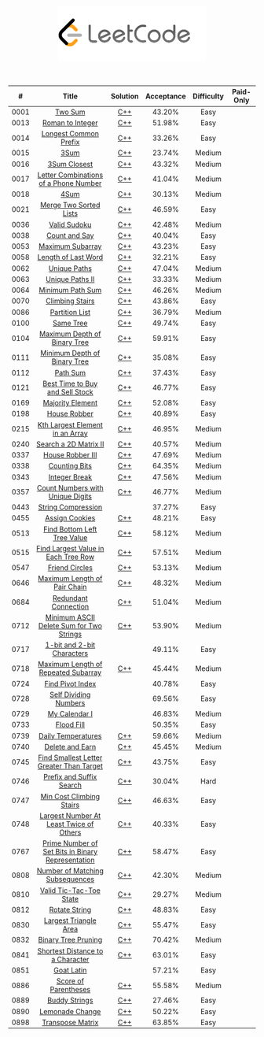 <p align="center"><img width="300" src="https://raw.githubusercontent.com/ZhaoxiZhang/LeetCodeCrawler/master/pictures/site-logo.png"></p>

<p align="center">
    <img src="https://img.shields.io/badge/62/1023-Solved/Total-blue.svg" alt="">
    <img src="https://img.shields.io/badge/Easy-32-green.svg" alt="">
    <img src="https://img.shields.io/badge/Medium-29-orange.svg" alt="">
    <img src="https://img.shields.io/badge/Hard-1-red.svg" alt="">
</p>

| # | Title | Solution | Acceptance | Difficulty | Paid-Only
|:--:|:-----:|:---------:|:----:|:----:|:----:|
| 0001 | [Two Sum](solutions/0001.two-sum/two-sum.md) | [C++](solutions/0001.two-sum/two-sum.cpp)  | 43.20% | Easy |   |
| 0013 | [Roman to Integer](solutions/0013.roman-to-integer/roman-to-integer.md) | [C++](solutions/0013.roman-to-integer/roman-to-integer.cpp)  | 51.98% | Easy |   |
| 0014 | [Longest Common Prefix](solutions/0014.longest-common-prefix/longest-common-prefix.md) | [C++](solutions/0014.longest-common-prefix/longest-common-prefix.cpp)  | 33.26% | Easy |   |
| 0015 | [3Sum](solutions/0015.3sum/3sum.md) | [C++](solutions/0015.3sum/3sum.cpp)  | 23.74% | Medium |   |
| 0016 | [3Sum Closest](solutions/0016.3sum-closest/3sum-closest.md) | [C++](solutions/0016.3sum-closest/3sum-closest.cpp)  | 43.32% | Medium |   |
| 0017 | [Letter Combinations of a Phone Number](solutions/0017.letter-combinations-of-a-phone-number/letter-combinations-of-a-phone-number.md) | [C++](solutions/0017.letter-combinations-of-a-phone-number/letter-combinations-of-a-phone-number.cpp)  | 41.04% | Medium |   |
| 0018 | [4Sum](solutions/0018.4sum/4sum.md) | [C++](solutions/0018.4sum/4sum.cpp)  | 30.13% | Medium |   |
| 0021 | [Merge Two Sorted Lists](solutions/0021.merge-two-sorted-lists/merge-two-sorted-lists.md) | [C++](solutions/0021.merge-two-sorted-lists/merge-two-sorted-lists.cpp)  | 46.59% | Easy |   |
| 0036 | [Valid Sudoku](solutions/0036.valid-sudoku/valid-sudoku.md) | [C++](solutions/0036.valid-sudoku/valid-sudoku.cpp)  | 42.48% | Medium |   |
| 0038 | [Count and Say](solutions/0038.count-and-say/count-and-say.md) | [C++](solutions/0038.count-and-say/count-and-say.cpp)  | 40.04% | Easy |   |
| 0053 | [Maximum Subarray](solutions/0053.maximum-subarray/maximum-subarray.md) | [C++](solutions/0053.maximum-subarray/maximum-subarray.cpp)  | 43.23% | Easy |   |
| 0058 | [Length of Last Word](solutions/0058.length-of-last-word/length-of-last-word.md) | [C++](solutions/0058.length-of-last-word/length-of-last-word.cpp)  | 32.21% | Easy |   |
| 0062 | [Unique Paths](solutions/0062.unique-paths/unique-paths.md) | [C++](solutions/0062.unique-paths/unique-paths.cpp)  | 47.04% | Medium |   |
| 0063 | [Unique Paths II](solutions/0063.unique-paths-ii/unique-paths-ii.md) | [C++](solutions/0063.unique-paths-ii/unique-paths-ii.cpp)  | 33.33% | Medium |   |
| 0064 | [Minimum Path Sum](solutions/0064.minimum-path-sum/minimum-path-sum.md) | [C++](solutions/0064.minimum-path-sum/minimum-path-sum.cpp)  | 46.26% | Medium |   |
| 0070 | [Climbing Stairs](solutions/0070.climbing-stairs/climbing-stairs.md) | [C++](solutions/0070.climbing-stairs/climbing-stairs.cpp)  | 43.86% | Easy |   |
| 0086 | [Partition List](solutions/0086.partition-list/partition-list.md) | [C++](solutions/0086.partition-list/partition-list.cpp)  | 36.79% | Medium |   |
| 0100 | [Same Tree](solutions/0100.same-tree/same-tree.md) | [C++](solutions/0100.same-tree/same-tree.cpp)  | 49.74% | Easy |   |
| 0104 | [Maximum Depth of Binary Tree](solutions/0104.maximum-depth-of-binary-tree/maximum-depth-of-binary-tree.md) | [C++](solutions/0104.maximum-depth-of-binary-tree/maximum-depth-of-binary-tree.cpp)  | 59.91% | Easy |   |
| 0111 | [Minimum Depth of Binary Tree](solutions/0111.minimum-depth-of-binary-tree/minimum-depth-of-binary-tree.md) | [C++](solutions/0111.minimum-depth-of-binary-tree/minimum-depth-of-binary-tree.cpp)  | 35.08% | Easy |   |
| 0112 | [Path Sum](solutions/0112.path-sum/path-sum.md) | [C++](solutions/0112.path-sum/path-sum.cpp)  | 37.43% | Easy |   |
| 0121 | [Best Time to Buy and Sell Stock](solutions/0121.best-time-to-buy-and-sell-stock/best-time-to-buy-and-sell-stock.md) | [C++](solutions/0121.best-time-to-buy-and-sell-stock/best-time-to-buy-and-sell-stock.cpp)  | 46.77% | Easy |   |
| 0169 | [Majority Element](solutions/0169.majority-element/majority-element.md) | [C++](solutions/0169.majority-element/majority-element.cpp)  | 52.08% | Easy |   |
| 0198 | [House Robber](solutions/0198.house-robber/house-robber.md) | [C++](solutions/0198.house-robber/house-robber.cpp)  | 40.89% | Easy |   |
| 0215 | [Kth Largest Element in an Array](solutions/0215.kth-largest-element-in-an-array/kth-largest-element-in-an-array.md) | [C++](solutions/0215.kth-largest-element-in-an-array/kth-largest-element-in-an-array.cpp)  | 46.95% | Medium |   |
| 0240 | [Search a 2D Matrix II](solutions/0240.search-a-2d-matrix-ii/search-a-2d-matrix-ii.md) | [C++](solutions/0240.search-a-2d-matrix-ii/search-a-2d-matrix-ii.cpp)  | 40.57% | Medium |   |
| 0337 | [House Robber III](solutions/0337.house-robber-iii/house-robber-iii.md) | [C++](solutions/0337.house-robber-iii/house-robber-iii.cpp)  | 47.69% | Medium |   |
| 0338 | [Counting Bits](solutions/0338.counting-bits/counting-bits.md) | [C++](solutions/0338.counting-bits/counting-bits.cpp)  | 64.35% | Medium |   |
| 0343 | [Integer Break](solutions/0343.integer-break/integer-break.md) | [C++](solutions/0343.integer-break/integer-break.cpp)  | 47.56% | Medium |   |
| 0357 | [Count Numbers with Unique Digits](solutions/0357.count-numbers-with-unique-digits/count-numbers-with-unique-digits.md) | [C++](solutions/0357.count-numbers-with-unique-digits/count-numbers-with-unique-digits.cpp)  | 46.77% | Medium |   |
| 0443 | [String Compression](solutions/0443.string-compression/string-compression.md) |  | 37.27% | Easy |   |
| 0455 | [Assign Cookies](solutions/0455.assign-cookies/assign-cookies.md) | [C++](solutions/0455.assign-cookies/assign-cookies.cpp)  | 48.21% | Easy |   |
| 0513 | [Find Bottom Left Tree Value](solutions/0513.find-bottom-left-tree-value/find-bottom-left-tree-value.md) | [C++](solutions/0513.find-bottom-left-tree-value/find-bottom-left-tree-value.cpp)  | 58.12% | Medium |   |
| 0515 | [Find Largest Value in Each Tree Row](solutions/0515.find-largest-value-in-each-tree-row/find-largest-value-in-each-tree-row.md) | [C++](solutions/0515.find-largest-value-in-each-tree-row/find-largest-value-in-each-tree-row.cpp)  | 57.51% | Medium |   |
| 0547 | [Friend Circles](solutions/0547.friend-circles/friend-circles.md) | [C++](solutions/0547.friend-circles/friend-circles.cpp)  | 53.13% | Medium |   |
| 0646 | [Maximum Length of Pair Chain](solutions/0646.maximum-length-of-pair-chain/maximum-length-of-pair-chain.md) | [C++](solutions/0646.maximum-length-of-pair-chain/maximum-length-of-pair-chain.cpp)  | 48.32% | Medium |   |
| 0684 | [Redundant Connection](solutions/0684.redundant-connection/redundant-connection.md) | [C++](solutions/0684.redundant-connection/redundant-connection.cpp)  | 51.04% | Medium |   |
| 0712 | [Minimum ASCII Delete Sum for Two Strings](solutions/0712.minimum-ascii-delete-sum-for-two-strings/minimum-ascii-delete-sum-for-two-strings.md) | [C++](solutions/0712.minimum-ascii-delete-sum-for-two-strings/minimum-ascii-delete-sum-for-two-strings.cpp)  | 53.90% | Medium |   |
| 0717 | [1-bit and 2-bit Characters](solutions/0717.1-bit-and-2-bit-characters/1-bit-and-2-bit-characters.md) |  | 49.11% | Easy |   |
| 0718 | [Maximum Length of Repeated Subarray](solutions/0718.maximum-length-of-repeated-subarray/maximum-length-of-repeated-subarray.md) | [C++](solutions/0718.maximum-length-of-repeated-subarray/maximum-length-of-repeated-subarray.cpp)  | 45.44% | Medium |   |
| 0724 | [Find Pivot Index](solutions/0724.find-pivot-index/find-pivot-index.md) |  | 40.78% | Easy |   |
| 0728 | [Self Dividing Numbers](solutions/0728.self-dividing-numbers/self-dividing-numbers.md) |  | 69.56% | Easy |   |
| 0729 | [My Calendar I](solutions/0729.my-calendar-i/my-calendar-i.md) |  | 46.83% | Medium |   |
| 0733 | [Flood Fill](solutions/0733.flood-fill/flood-fill.md) |  | 50.35% | Easy |   |
| 0739 | [Daily Temperatures](solutions/0739.daily-temperatures/daily-temperatures.md) | [C++](solutions/0739.daily-temperatures/daily-temperatures.cpp)  | 59.66% | Medium |   |
| 0740 | [Delete and Earn](solutions/0740.delete-and-earn/delete-and-earn.md) | [C++](solutions/0740.delete-and-earn/delete-and-earn.cpp)  | 45.45% | Medium |   |
| 0745 | [Find Smallest Letter Greater Than Target](solutions/0745.find-smallest-letter-greater-than-target/find-smallest-letter-greater-than-target.md) | [C++](solutions/0745.find-smallest-letter-greater-than-target/find-smallest-letter-greater-than-target.cpp)  | 43.75% | Easy |   |
| 0746 | [Prefix and Suffix Search](solutions/0746.prefix-and-suffix-search/prefix-and-suffix-search.md) | [C++](solutions/0746.prefix-and-suffix-search/prefix-and-suffix-search.cpp)  | 30.04% | Hard |   |
| 0747 | [Min Cost Climbing Stairs](solutions/0747.min-cost-climbing-stairs/min-cost-climbing-stairs.md) | [C++](solutions/0747.min-cost-climbing-stairs/min-cost-climbing-stairs.cpp)  | 46.63% | Easy |   |
| 0748 | [Largest Number At Least Twice of Others](solutions/0748.largest-number-at-least-twice-of-others/largest-number-at-least-twice-of-others.md) | [C++](solutions/0748.largest-number-at-least-twice-of-others/largest-number-at-least-twice-of-others.cpp)  | 40.33% | Easy |   |
| 0767 | [Prime Number of Set Bits in Binary Representation](solutions/0767.prime-number-of-set-bits-in-binary-representation/prime-number-of-set-bits-in-binary-representation.md) | [C++](solutions/0767.prime-number-of-set-bits-in-binary-representation/prime-number-of-set-bits-in-binary-representation.cpp)  | 58.47% | Easy |   |
| 0808 | [Number of Matching Subsequences](solutions/0808.number-of-matching-subsequences/number-of-matching-subsequences.md) | [C++](solutions/0808.number-of-matching-subsequences/number-of-matching-subsequences.cpp)  | 42.30% | Medium |   |
| 0810 | [Valid Tic-Tac-Toe State](solutions/0810.valid-tic-tac-toe-state/valid-tic-tac-toe-state.md) | [C++](solutions/0810.valid-tic-tac-toe-state/valid-tic-tac-toe-state.cpp)  | 29.27% | Medium |   |
| 0812 | [Rotate String](solutions/0812.rotate-string/rotate-string.md) | [C++](solutions/0812.rotate-string/rotate-string.cpp)  | 48.83% | Easy |   |
| 0830 | [Largest Triangle Area](solutions/0830.largest-triangle-area/largest-triangle-area.md) | [C++](solutions/0830.largest-triangle-area/largest-triangle-area.cpp)  | 55.47% | Easy |   |
| 0832 | [Binary Tree Pruning](solutions/0832.binary-tree-pruning/binary-tree-pruning.md) | [C++](solutions/0832.binary-tree-pruning/binary-tree-pruning.cpp)  | 70.42% | Medium |   |
| 0841 | [Shortest Distance to a Character](solutions/0841.shortest-distance-to-a-character/shortest-distance-to-a-character.md) | [C++](solutions/0841.shortest-distance-to-a-character/shortest-distance-to-a-character.cpp)  | 63.01% | Easy |   |
| 0851 | [Goat Latin](solutions/0851.goat-latin/goat-latin.md) |  | 57.21% | Easy |   |
| 0886 | [Score of Parentheses](solutions/0886.score-of-parentheses/score-of-parentheses.md) | [C++](solutions/0886.score-of-parentheses/score-of-parentheses.cpp)  | 55.58% | Medium |   |
| 0889 | [Buddy Strings](solutions/0889.buddy-strings/buddy-strings.md) | [C++](solutions/0889.buddy-strings/buddy-strings.cpp)  | 27.46% | Easy |   |
| 0890 | [Lemonade Change](solutions/0890.lemonade-change/lemonade-change.md) | [C++](solutions/0890.lemonade-change/lemonade-change.cpp)  | 50.22% | Easy |   |
| 0898 | [Transpose Matrix](solutions/0898.transpose-matrix/transpose-matrix.md) | [C++](solutions/0898.transpose-matrix/transpose-matrix.cpp)  | 63.85% | Easy |   |
